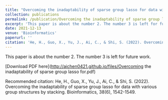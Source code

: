 ```yaml
---
title: "Overcoming the inadaptability of sparse group lasso for data with various group structures by stacking"
collection: publications
permalink: /publication/Overcoming the inadaptability of sparse group lasso for data with various group structures by stacking
excerpt: 'This paper is about the number 2. The number 3 is left for future work.'
date: 2021-12-13
venue: 'Bioinformatics'
paperurl: ''
citation: 'He, H., Guo, X., Yu, J., Ai, C., & Shi, S. (2022). Overcoming the inadaptability of sparse group lasso for data with various group structures by stacking. Bioinformatics, 38(6), 1542-1549.'
---
```

This paper is about the number 2. The number 3 is left for future work.

[Download PDF here](http://aichen0421.github.io/files/Overcoming the inadaptability of sparse group lasso for.pdf)

Recommended citation: He, H., Guo, X., Yu, J., Ai, C., & Shi, S. (2022). Overcoming the inadaptability of sparse group lasso for data with various group structures by stacking. Bioinformatics, 38(6), 1542-1549.
